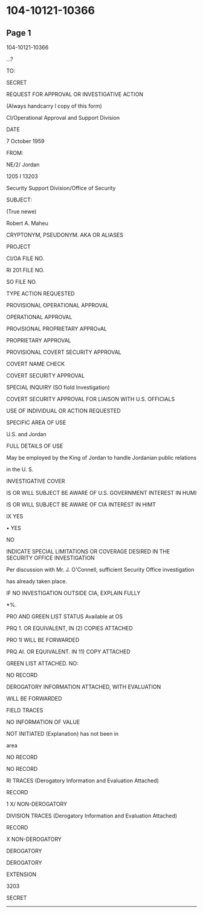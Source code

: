 # 104-10121-10366

## Page 1

104-10121-10366

...?

TO:

SECRET

REQUEST FOR APPROVAL OR INVESTIGATIVE ACTION

(Always handcarry l copy of this form)

CI/Operational Approval and Support Division

DATE

7 October 1959

FROM:

NE/2/ Jordan

1205 I 13203

Security Support Division/Office of Security

SUBJECT:

(True newe)

Robert A. Maheu

CRYPTONYM, PSEUDONYM. AKA OR ALIASES

PROJECT

CI/OA FILE NO.

RI 201 FILE NO.

SO FILE NO.

TYPE ACTION REQUESTED

PROVISIONAL OPERATIONAL APPROVAL

OPERATIONAL APPROVAL

PROvISIONAL PROPRIETARY APPROvAL

PROPRIETARY APPROVAL

PROVISIONAL COVERT SECURITY APPROVAL

COVERT NAME CHECK

COVERT SECURITY APPROVAL

SPECIAL INQUIRY (SO fiold Investigation)

COVERT SECURITY APPROVAL FOR LIAISON WITH U.S. OFFICIALS

USE OF INDIVIDUAL OR ACTION REQUESTED

SPECIFIC AREA OF USE

U.S. and Jordan

FULL DETAILS OF USE

May be employed by the King of Jordan to handle Jordanian public relations

in the U. S.

INVESTIGATIVE COVER

IS OR WILL SUBJECT BE AWARE OF U.S. GOVERNMENT INTEREST IN HUMI

IS OR WILL SUBJECT BE AWARE OF CIA INTEREST IN HIMT

IX YES

• YES

NO

INDICATE SPECIAL LIMITATIONS OR COVERAGE DESIRED IN THE SECURITY OFFICE INVESTIGATION

Per discussion with Mr. J. O'Connell, sufficient Security Office investigation

has already taken place.

IF NO INVESTIGATION OUTSIDE CIA, EXPLAIN FULLY

*%.

PRO AND GREEN LIST STATUS Available at OS

PRQ 1. OR EQUIVALENT, IN (2) COPIES ATTACHED

PRO 1I WILL BE FORWARDED

PRQ AI. OR EQUIVALENT. IN 11) COPY ATTACHED

GREEN LIST ATTACHED. NO:

NO RECORD

DEROGATORY INFORMATION ATTACHED, WITH EVALUATION

WILL BE FORWARDED

FIELD TRACES

NO INFORMATION OF VALUE

NOT INITIATED (Explanation) has not been in

area

NO RECORD

NO RECORD

RI TRACES (Derogatory Information and Evaluation Attached)

RECORD

1 X/ NON-DEROGATORY

DIVISION TRACES (Derogatory Information and Evaluation Attached)

RECORD

X NON-DEROGATORY

DEROGATORY

DEROGATORY

EXTENSION

3203

SECRET

---


